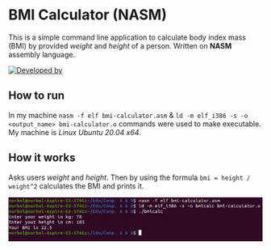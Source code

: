 # BMI Calculator (NASM)
This is a simple command line application to calculate
body index mass (BMI) by provided *weight* and *height* of a person.
Written on **NASM** assembly language. 

[![Developed by](https://img.shields.io/badge/Developed%20by-Chorobaev-orange)](https://github.com/chorobaev)

## How to run
In my machine `nasm -f elf bmi-calculator.asm` & 
`ld -m elf_i386 -s -o <output_name> bmi-calculator.o` commands were used to
make executable. My machine is *Linux Ubuntu 20.04 x64*.

## How it works
Asks users _weight_ and _height_. Then by using the formula 
`bmi = height / weight^2` calculates the BMI and prints it.

![Demo image](images/demo1.jpg)
